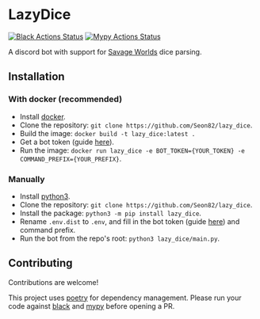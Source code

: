 # LazyDice
[![Black Actions Status](https://github.com/Seon82/lazy_dice/actions/workflows/black.yml/badge.svg?branch=master)](https://github.com/Seon82/lazy_dice/actions)
[![Mypy Actions Status](https://github.com/Seon82/lazy_dice/actions/workflows/mypy.yml/badge.svg?branch=master)](https://github.com/Seon82/lazy_dice/actions)

A discord bot with support for [Savage Worlds](https://peginc.com/savage-settings/savage-worlds/) dice parsing.

## Installation
### With docker (recommended)
* Install [docker](https://docs.docker.com/get-docker/).
* Clone the repository: `git clone https://github.com/Seon82/lazy_dice`.
* Build the image: `docker build -t lazy_dice:latest .`
* Get a bot token (guide [here](https://discordpy.readthedocs.io/en/stable/discord.html)).
* Run the image: `docker run lazy_dice -e BOT_TOKEN={YOUR_TOKEN} -e COMMAND_PREFIX={YOUR_PREFIX}`.

### Manually
* Install [python3](https://www.python.org/).
* Clone the repository: `git clone https://github.com/Seon82/lazy_dice`.
* Install the package: `python3 -m pip install lazy_dice`.
* Rename `.env.dist` to `.env`, and fill in the bot token (guide [here](https://discordpy.readthedocs.io/en/stable/discord.html)) and command prefix.
* Run the bot from the repo's root: `python3 lazy_dice/main.py`.

## Contributing
Contributions are welcome!

This project uses [poetry](https://github.com/python-poetry/poetry) for dependency management.
Please run your code against [black](https://github.com/psf/black) and [mypy](https://mypy.readthedocs.io/en/stable/) before opening a PR.